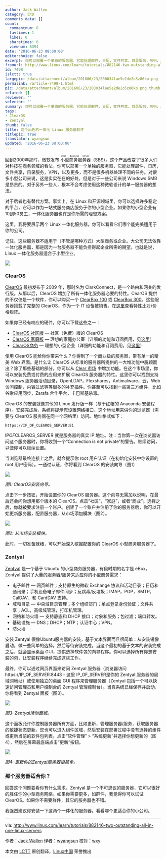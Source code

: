 ```yaml
---
author: Jack Wallen
category: 分享
comments_data: []
count:
  commentnum: 0
  favtimes: 1
  likes: 0
  sharetimes: 0
  viewnum: 8394
date: '2016-06-23 08:00:00'
editorchoice: false
excerpt: 你可以部署一个单独的服务器，它能处理邮件，日历，文件共享，目录服务，VPN，以及更多，而不是很多机器处理不同的任务。对很多小型公司来说，这是实实在在的好处。
fromurl: http://www.linux.com/learn/tutorials/882146-two-outstanding-all-in-one-linux-servers
id: 7498
islctt: true
largepic: /data/attachment/album/201606/23/200034lae5e2de2o5z86ko.png
permalink: /article-7498-1.html
pic: /data/attachment/album/201606/23/200034lae5e2de2o5z86ko.png.thumb.jpg
related: []
reviewer: ''
selector: ''
summary: 你可以部署一个单独的服务器，它能处理邮件，日历，文件共享，目录服务，VPN，以及更多，而不是很多机器处理不同的任务。对很多小型公司来说，这是实实在在的好处。
tags:
- ClearOS
- Zentyal
thumb: false
title: 两个出色的一体化 Linux 服务器软件
titlepic: true
translator: wyangsun
updated: '2016-06-23 08:00:00'
---
```


回到2000年那时，微软发布<ruby> 小型商务服务器 <rp>  （ </rp> <rt>  Small Business Server </rt> <rp>  ） </rp></ruby>（SBS）。这个产品改变了很多人们对科技在商务领域的看法。你可以部署一个单独的服务器，它能处理邮件，日历，文件共享，目录服务，VPN，以及更多，而不是很多机器处理不同的任务。对很多小型公司来说，这是实实在在的好处，但是对于一些公司来说 Windows SMB 是昂贵的。对于另外一些人，根本不会考虑使用这种微软设计的单一服务器的想法。


对于后者也有替代方案。事实上，在 Linux 和开源领域里，你可以选择许多稳定的平台，它可以作为一站式服务商店服务于你的小型企业。如果你的小型企业有10到50员工，一体化服务器也许是你所需的理想方案。


这里，我将要展示两个 Linux 一体化服务器，你可以看看它们哪个能完美适用于你的公司。


记住，这些服务器不适用于（不管是哪种方式）大型商务或企业。大公司无法依靠一体化服务器，那是因为一台服务器不能负担得起企业所需的期望。也就是说，Linux 一体化服务器适合于小型企业。


![](/data/attachment/album/201606/23/200034lae5e2de2o5z86ko.png)


### ClearOS


[ClearOS](http://www.linux.com/learn/tutorials/882146-two-outstanding-all-in-one-linux-servers#clearfoundation-overview) 最初发布于 2009 年，那时名为 ClarkConnect，是一个路由和网关的发行版。从那以后，ClearOS 增加了所有一体化服务器必要的特性。CearOS 提供的不仅仅是一个软件，你可以购买一个 [ClearBox 100](https://www.clearos.com/products/hardware/clearbox-100-series) 或 [ClearBox 300](https://www.clearos.com/products/hardware/clearbox-300-series)。这些服务器搭载了完整的 ClearOS，作为一个 IT 设备被销售。在[这里](https://www.clearos.com/products/hardware/clearbox-overview)查看特性比对/价格矩阵。


如果你已经有响应的硬件，你可以下载这些之一：


* [ClearOS 社区版](http://mirror.clearos.com/clearos/7/iso/x86_64/ClearOS-DVD-x86_64.iso) — 社区（免费）版的 ClearOS
* [ClearOS 家庭版](http://mirror.clearos.com/clearos/7/iso/x86_64/ClearOS-DVD-x86_64.iso) — 理想的家庭办公室（详细的功能和订阅费用，见[这里](https://www.clearos.com/products/clearos-editions/clearos-7-home)）
* [ClearOS商务](http://mirror.clearos.com/clearos/7/iso/x86_64/ClearOS-DVD-x86_64.iso) — 理想的小型企业（详细的功能和订阅费用，见[这里](https://www.clearos.com/products/clearos-editions/clearos-7-business)）


使用 ClearOS 能给你你带来什么？你得到了一个商业级的服务器，带有单一的精美 Web 界面。是什么让 ClearOS 从标准的服务器所提供的一大堆功能中脱颖而出？除了那些基础的部分，你可以从 [Clear 市场](https://www.clearos.com/products/purchase/clearos-marketplace-overview) 中增加功能。在这个市场里，你可以安装免费或付费的应用来扩展 ClearOS 服务器的特性。这里你可以找到支持 Windows 服务器活动目录，OpenLDAP，Flexshares，Antimalware，云，Web 访问控制，内容过滤等等很多的补充插件。你甚至可以找到一些第三方组件，比如谷歌应用同步，Zarafa 合作平台，卡巴斯基杀毒。


ClearOS 的安装就像其他的 Linux 发行版一样（基于红帽的 Anaconda 安装程序）。安装完成后，系统将提示您设置网络接口，这个地址用来供你的浏览器（需要与 ClearOS 服务器在同一个网络里）访问。地址格式如下：



```
https://IP_OF_CLEAROS_SERVER:81

```

IP*OF*CLEAROS\_SERVER 就是服务器的真实 IP 地址。注：当你第一次在浏览器访问这个服务器时，你将收到一个“Connection is not private”的警告。继续访问，以便你可以继续设置。


当浏览器最终连接上之后，就会提示你 root 用户认证（在初始化安装中你设置的 root 用户密码）。一通过认证，你将看到 ClearOS 的安装向导（图1）


![](/data/attachment/album/201606/23/065705v3hnck9g9nzrw37z.png)


*图1: ClearOS安装向导。*


点击下一步按钮，开始设置你的 ClearOS 服务器。这个向导无需加以说明，在最后还会问你想用那个版本的 ClearOS。点击“社区”，“家庭”，或者“商业”。选择之后，你就被要求注册一个账户。创建了一个账户并注册了你的服务器后，你可以开始更新服务器，配置服务器，从市场添加模块（图2）。


![](/data/attachment/album/201606/23/065706cwu6norwfzzf887w.png)


*图2: 从市场安装模块。*


此时，一切准备就绪，可以开始深入挖掘配置你的 ClearOS 小型商务服务器了。


### Zentyal


[Zentyal](http://www.zentyal.org/server/) 是一个基于 Ubuntu 的小型商务服务器，有段时期的名字是 eBox。Zentyal 提供了大量的服务器/服务来适应你的小型商务需求：


* 电子邮件 — 网页邮件；支持原生的微软 Exchange 协议和活动目录；日历和通讯录；手机设备电子邮件同步；反病毒/反垃圾；IMAP，POP，SMTP，CalDAV，和 CardDAV 支持。
* 域和目录 — 中央域目录管理；多个组织部门；单点登录身份验证；文件共享；ACL，高级域管理，打印机管理。
* 网络和防火墙 — 支持静态和 DHCP 接口；对象和服务；包过滤；端口转发。
* 基础设施 — DNS；DHCP；NTP；认证中心；VPN。
* 防火墙


安装 Zentyal 很像Ubuntu服务器的安装，基于文本界面而且很简单：从安装镜像启动，做一些简单的选择，然后等待安装完成。当这个最初的基于文本的安装完成之后，就会显示桌面 GUI，提供选择软件包的向导程序。你可以选择所有你想安装的包，让安装程序继续完成这些工作。


最终，你可以通过网页界面来访问 Zentyal 服务器（浏览器访问 https://IP\_OF\_SERVER:8443 - 这里 IP\_OF\_SERVER是你的 Zentyal 服务器的局域网地址）或使用独立的桌面 GUI 程序来管理服务器（Zentyal 包括一个可以快速访问管理员和用户控制台的 Zentyal 管理控制台）。当真系统已经保存并启动，你将看到 Zentyal 面板（图3）。


![](/data/attachment/album/201606/23/065708n6l9azg1b66clllb.png)


*图3: Zentyal活动面板。*


这个面板允许你控制服务器所有方面，比如更新，管理服务器/服务，获取服务器的敏捷状态更新。您也可以进入组件区域，然后安装在部署过程中没有选择的组件或更新当前的软件包列表。点击“软件管理” > “系统更新”并选择你想更新的（图4），然后在屏幕最底端点击“更新”按钮。


![](/data/attachment/album/201606/23/065709bch1yfbgppr7pkcc.png)


*图4: 更新你的Zentyal服务器很简单。*


### 那个服务器适合你？


回答这个问题要看你有什么需求。Zentyal 是一个不可思议的服务器，它可以很好的胜任你的小型商务网络。如果你需要更多，如群件，我觉得你可以试试 ClearOS。如果你不需要群件，其它的服务器也不错。


我强烈建议你安装一下这两个一体化的服务器，看看哪个更适合你的小公司。




---


via: <http://www.linux.com/learn/tutorials/882146-two-outstanding-all-in-one-linux-servers>


作者：[Jack Wallen](http://www.linux.com/community/forums/person/93) 译者：[wyangsun](https://github.com/wyangsun) 校对：[wxy](https://github.com/wxy)


本文由 [LCTT](https://github.com/LCTT/TranslateProject) 原创翻译，[Linux中国](https://linux.cn/) 荣誉推出